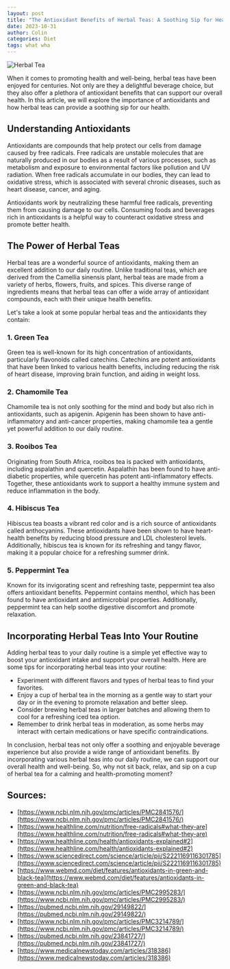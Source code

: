 ```yaml
---
layout: post
title: "The Antioxidant Benefits of Herbal Teas: A Soothing Sip for Health"
date: 2023-10-31
author: Colin
categories: Diet
tags: what wha
---
```


![Herbal Tea](https://source.unsplash.com/1600x900/?tea)

When it comes to promoting health and well-being, herbal teas have been enjoyed for centuries. Not only are they a delightful beverage choice, but they also offer a plethora of antioxidant benefits that can support our overall health. In this article, we will explore the importance of antioxidants and how herbal teas can provide a soothing sip for our health.

## Understanding Antioxidants

Antioxidants are compounds that help protect our cells from damage caused by free radicals. Free radicals are unstable molecules that are naturally produced in our bodies as a result of various processes, such as metabolism and exposure to environmental factors like pollution and UV radiation. When free radicals accumulate in our bodies, they can lead to oxidative stress, which is associated with several chronic diseases, such as heart disease, cancer, and aging.

Antioxidants work by neutralizing these harmful free radicals, preventing them from causing damage to our cells. Consuming foods and beverages rich in antioxidants is a helpful way to counteract oxidative stress and promote better health.

## The Power of Herbal Teas

Herbal teas are a wonderful source of antioxidants, making them an excellent addition to our daily routine. Unlike traditional teas, which are derived from the Camellia sinensis plant, herbal teas are made from a variety of herbs, flowers, fruits, and spices. This diverse range of ingredients means that herbal teas can offer a wide array of antioxidant compounds, each with their unique health benefits.

Let's take a look at some popular herbal teas and the antioxidants they contain:

### 1. Green Tea

Green tea is well-known for its high concentration of antioxidants, particularly flavonoids called catechins. Catechins are potent antioxidants that have been linked to various health benefits, including reducing the risk of heart disease, improving brain function, and aiding in weight loss.

### 2. Chamomile Tea

Chamomile tea is not only soothing for the mind and body but also rich in antioxidants, such as apigenin. Apigenin has been shown to have anti-inflammatory and anti-cancer properties, making chamomile tea a gentle yet powerful addition to our daily routine.

### 3. Rooibos Tea

Originating from South Africa, rooibos tea is packed with antioxidants, including aspalathin and quercetin. Aspalathin has been found to have anti-diabetic properties, while quercetin has potent anti-inflammatory effects. Together, these antioxidants work to support a healthy immune system and reduce inflammation in the body.

### 4. Hibiscus Tea

Hibiscus tea boasts a vibrant red color and is a rich source of antioxidants called anthocyanins. These antioxidants have been shown to have heart-health benefits by reducing blood pressure and LDL cholesterol levels. Additionally, hibiscus tea is known for its refreshing and tangy flavor, making it a popular choice for a refreshing summer drink.

### 5. Peppermint Tea

Known for its invigorating scent and refreshing taste, peppermint tea also offers antioxidant benefits. Peppermint contains menthol, which has been found to have antioxidant and antimicrobial properties. Additionally, peppermint tea can help soothe digestive discomfort and promote relaxation.

## Incorporating Herbal Teas Into Your Routine

Adding herbal teas to your daily routine is a simple yet effective way to boost your antioxidant intake and support your overall health. Here are some tips for incorporating herbal teas into your routine:

- Experiment with different flavors and types of herbal teas to find your favorites.
- Enjoy a cup of herbal tea in the morning as a gentle way to start your day or in the evening to promote relaxation and better sleep.
- Consider brewing herbal teas in larger batches and allowing them to cool for a refreshing iced tea option.
- Remember to drink herbal teas in moderation, as some herbs may interact with certain medications or have specific contraindications.

In conclusion, herbal teas not only offer a soothing and enjoyable beverage experience but also provide a wide range of antioxidant benefits. By incorporating various herbal teas into our daily routine, we can support our overall health and well-being. So, why not sit back, relax, and sip on a cup of herbal tea for a calming and health-promoting moment?

## Sources:
- [https://www.ncbi.nlm.nih.gov/pmc/articles/PMC2841576/](https://www.ncbi.nlm.nih.gov/pmc/articles/PMC2841576/)
- [https://www.healthline.com/nutrition/free-radicals#what-they-are](https://www.healthline.com/nutrition/free-radicals#what-they-are)
- [https://www.healthline.com/health/antioxidants-explained#2](https://www.healthline.com/health/antioxidants-explained#2)
- [https://www.sciencedirect.com/science/article/pii/S2221169116301785](https://www.sciencedirect.com/science/article/pii/S2221169116301785)
- [https://www.webmd.com/diet/features/antioxidants-in-green-and-black-tea](https://www.webmd.com/diet/features/antioxidants-in-green-and-black-tea)
- [https://www.ncbi.nlm.nih.gov/pmc/articles/PMC2995283/](https://www.ncbi.nlm.nih.gov/pmc/articles/PMC2995283/)
- [https://pubmed.ncbi.nlm.nih.gov/29149822/](https://pubmed.ncbi.nlm.nih.gov/29149822/)
- [https://www.ncbi.nlm.nih.gov/pmc/articles/PMC3214789/](https://www.ncbi.nlm.nih.gov/pmc/articles/PMC3214789/)
- [https://pubmed.ncbi.nlm.nih.gov/23841727/](https://pubmed.ncbi.nlm.nih.gov/23841727/)
- [https://www.medicalnewstoday.com/articles/318386](https://www.medicalnewstoday.com/articles/318386)